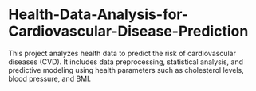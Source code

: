 # Health-Data-Analysis-for-Cardiovascular-Disease-Prediction
This project analyzes health data to predict the risk of cardiovascular diseases (CVD). It includes data preprocessing, statistical analysis, and predictive modeling using health parameters such as cholesterol levels, blood pressure, and BMI.
